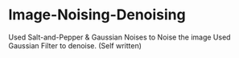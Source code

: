 # Image-Noising-Denoising
Used Salt-and-Pepper &amp; Gaussian Noises to Noise the image
Used Gaussian Filter to denoise. (Self written)
